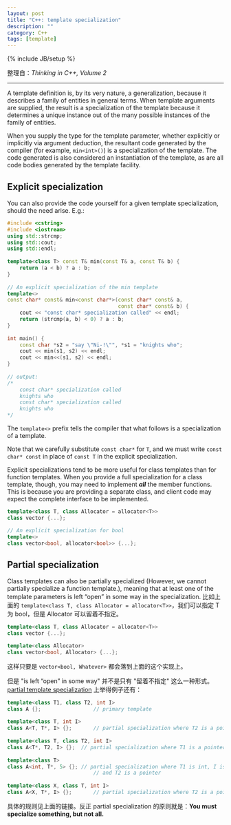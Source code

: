 ```yaml
---
layout: post
title: "C++: template specialization"
description: ""
category: C++
tags: [template]
---
```

{% include JB/setup %}

整理自：_Thinking in C++, Volume 2_

-----

A template definition is, by its very nature, a generalization, because it describes a family of entities in general terms. When template arguments are supplied, the result is a specialization of the template because it determines a unique instance out of the many possible instances of the family of entities.

When you supply the type for the template parameter, whether explicitly or implicitly via argument deduction, the resultant code generated by the compiler (for example, `min<int>()`) is a specialization of the template. The code generated is also considered an instantiation of the template, as are all code bodies generated by the template facility.

## Explicit specialization

You can also provide the code yourself for a given template specialization, should the need arise. E.g.:

```cpp
#include <cstring>
#include <iostream>
using std::strcmp;
using std::cout;
using std::endl;
 
template<class T> const T& min(const T& a, const T& b) {
    return (a < b) ? a : b;
}
 
// An explicit specialization of the min template
template<>
const char* const& min<const char*>(const char* const& a,
                                    const char* const& b) {
    cout << "const char* specialization called" << endl;
    return (strcmp(a, b) < 0) ? a : b;
}
 
int main() {
    const char *s2 = "say \"Ni-!\"", *s1 = "knights who";
    cout << min(s1, s2) << endl;
    cout << min<<(s1, s2) << endl;
}
 
// output: 
/*
    const char* specialization called
    knights who
    const char* specialization called
    knights who
*/
```

The `template<>` prefix tells the compiler that what follows is a specialization of a template.

Note that we carefully substitute `const char*` for `T`, and we must write `const char* const` in place of `const T` in the explicit specialization.

Explicit specializations tend to be more useful for class templates than for function templates. When you provide a full specialization for a class template, though, you may need to implement _**all**_ the member functions. This is because you are providing a separate class, and client code may expect the complete interface to be implemented.

```cpp
template<class T, class Allocator = allocator<T>>
class vector {...};

// An explicit specialization for bool
template<> 
class vector<bool, allocator<bool>> {...};
```

## Partial specialization

Class templates can also be partially specialized (However, we cannot partially specialize a function template.), meaning that at least one of the template parameters is left “open” in some way in the specialization. 比如上面的 `template<class T, class Allocator = allocator<T>>`，我们可以指定 T 为 bool，但是 Allocator 可以留着不指定。

```cpp
template<class T, class Allocator = allocator<T>>
class vector {...};

template<class Allocator> 
class vector<bool, Allocator> {...};
```

这样只要是 `vector<bool, Whatever>` 都会落到上面的这个实现上。

但是 "is left “open” in some way" 并不是只有 "留着不指定" 这么一种形式。[partial template specialization](http://en.cppreference.com/w/cpp/language/partial_specialization) 上举得例子还有：

```cpp
template<class T1, class T2, int I>
class A {};					// primary template
 
template<class T, int I>
class A<T, T*, I> {};		// partial specialization where T2 is a pointer to T1
 
template<class T, class T2, int I>
class A<T*, T2, I> {};	// partial specialization where T1 is a pointer
 
template<class T>
class A<int, T*, 5> {};	// partial specialization where T1 is int, I is 5,
							// and T2 is a pointer
 
template<class X, class T, int I>
class A<X, T*, I> {};		// partial specialization where T2 is a pointer
```

具体的规则见上面的链接。反正 partial specialization 的原则就是：**You must specialize something, but not all.**